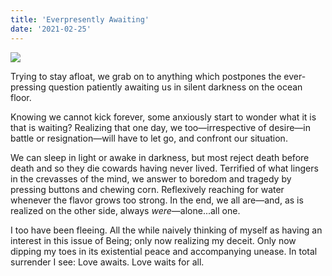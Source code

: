 ```yaml
---
title: 'Everpresently Awaiting'
date: '2021-02-25'
---
```


<Image src="/images/lake.jpg" />

Trying to stay afloat, we grab on to anything which postpones the ever-pressing question patiently awaiting us in silent darkness on the ocean floor.

Knowing we cannot kick forever, some anxiously start to wonder what it is that is waiting? Realizing that one day, we too—irrespective of desire—in battle or resignation—will have to let go, and confront our situation.

We can sleep in light or awake in darkness, but most reject death before death and so they die cowards having never lived. Terrified of what lingers in the crevasses of the mind, we answer to boredom and tragedy by pressing buttons and chewing corn. Reflexively reaching for water whenever the flavor grows too strong. In the end, we all are—and, as is realized on the other side, always _were_—alone...all one.

I too have been fleeing. All the while naively thinking of myself as having an interest in this issue of Being; only now realizing my deceit. Only now dipping my toes in its existential peace and accompanying unease. In total surrender I see: Love awaits. Love waits for all.
